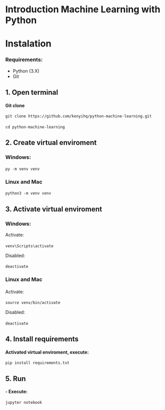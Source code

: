 # Introduction Machine Learning with Python

# Instalation
### Requirements:
 
  - Python (3.X)
  - Git

## 1. Open terminal
  #### Git clone
    git clone https://github.com/kenyihq/python-machine-learning.git
  #### 
    cd python-machine-learning

## 2. Create virtual enviroment
  ### Windows:
  ####
    py -m venv venv
  ####

  ### Linux and Mac
  ####
    python3 -m venv venv

## 3. Activate virtual enviroment
  ### Windows:

  Activate:
  ####
    venv\Scripts\activate

  Disabled:
  ####
    deactivate

  ### Linux and Mac
  ####
  Activate:
  ####
    source venv/bin/activate
        
  Disabled:
  ####
    deactivate

## 4. Install requirements
  #### Activated virtual enviroment, execute:
    pip install requirements.txt

## 5. Run
  #### - Execute:
    jupyter notebook